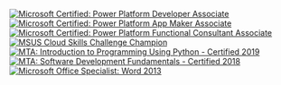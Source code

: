 <!--START_SECTION:badges-->
[![Microsoft Certified: Power Platform Developer Associate](https://images.credly.com/size/110x110/images/2723937e-7860-4f43-bd2b-3c143b913c3b/power-platform-developer-600x600.png)](http://www.credly.com/badges/edcf1aa8-0410-41c1-a6d7-0af20f359cce "Microsoft Certified: Power Platform Developer Associate")
[![Microsoft Certified: Power Platform App Maker Associate](https://images.credly.com/size/110x110/images/60030167-ab95-46aa-8391-c069102e5602/power-platform-app-maker-600x600.png)](http://www.credly.com/badges/1e7a9317-1b65-4dd2-8231-0e8cc0840241 "Microsoft Certified: Power Platform App Maker Associate")
[![Microsoft Certified: Power Platform Functional Consultant Associate](https://images.credly.com/size/110x110/images/243ab956-2af5-4abd-8b91-27bc580f17ae/power-platform-functional-consultant-600x600__1_.png)](http://www.credly.com/badges/0430f5c8-7f09-4284-8d1a-221fbe0d3ac7 "Microsoft Certified: Power Platform Functional Consultant Associate")
[![MSUS Cloud Skills Challenge Champion](https://images.credly.com/size/110x110/images/1dc3a4b2-95e0-4a24-9030-1c1bf7274f02/Cloud_Skills_Champion_Badge.png)](http://www.credly.com/badges/3ad21852-6c06-4f51-aa5c-8fb6a9ad4589 "MSUS Cloud Skills Challenge Champion")
[![MTA: Introduction to Programming Using Python - Certified 2019](https://images.credly.com/size/110x110/images/8d1a9575-14eb-494a-9af5-cfc154c2bd59/MTA-Introduction-to-Programming-using-Python-2019.png)](http://www.credly.com/badges/b853d60d-5773-4eaa-a1a7-3f77966a134f "MTA: Introduction to Programming Using Python - Certified 2019")
[![MTA: Software Development Fundamentals - Certified 2018](https://images.credly.com/size/110x110/images/ae9dd68f-eccc-4a5a-8932-787125ac1f8a/MTA-Software-Development-Fundamentals-2018.png)](http://www.credly.com/badges/b153b2d7-42d3-46ea-97a2-2f4ccc7167de "MTA: Software Development Fundamentals - Certified 2018")
[![Microsoft Office Specialist: Word 2013](https://images.credly.com/size/110x110/images/16bc9e00-43a7-421c-a775-a990fbc590ac/MOS_Word.png)](http://www.credly.com/badges/13914680-7100-4d4f-b2ab-d52876de062c "Microsoft Office Specialist: Word 2013")
<!--END_SECTION:badges-->

